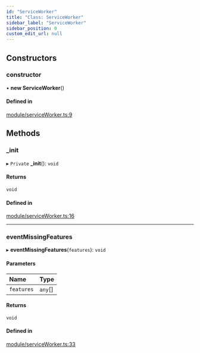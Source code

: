 ```yaml
---
id: "ServiceWorker"
title: "Class: ServiceWorker"
sidebar_label: "ServiceWorker"
sidebar_position: 0
custom_edit_url: null
---
```


## Constructors

### constructor

• **new ServiceWorker**()

#### Defined in

[module/serviceWorker.ts:9](https://github.com/siposdani87/sui-js/blob/bf1be67/src/module/serviceWorker.ts#L9)

## Methods

### \_init

▸ `Private` **_init**(): `void`

#### Returns

`void`

#### Defined in

[module/serviceWorker.ts:16](https://github.com/siposdani87/sui-js/blob/bf1be67/src/module/serviceWorker.ts#L16)

___

### eventMissingFeatures

▸ **eventMissingFeatures**(`features`): `void`

#### Parameters

| Name | Type |
| :------ | :------ |
| `features` | `any`[] |

#### Returns

`void`

#### Defined in

[module/serviceWorker.ts:33](https://github.com/siposdani87/sui-js/blob/bf1be67/src/module/serviceWorker.ts#L33)
